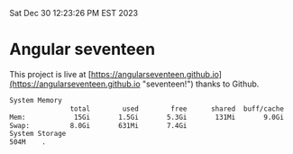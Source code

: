 Sat Dec 30 12:23:26 PM EST 2023

# Angular seventeen


This project is live at [https://angularseventeen.github.io](https://angularseventeen.github.io "seventeen!") thanks to Github.

```bash
System Memory
               total        used        free      shared  buff/cache   available
Mem:            15Gi       1.5Gi       5.3Gi       131Mi       9.0Gi        13Gi
Swap:          8.0Gi       631Mi       7.4Gi
System Storage
504M	.
